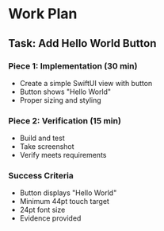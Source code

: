 # Work Plan

## Task: Add Hello World Button

### Piece 1: Implementation (30 min)
- Create a simple SwiftUI view with button
- Button shows "Hello World"
- Proper sizing and styling

### Piece 2: Verification (15 min)
- Build and test
- Take screenshot
- Verify meets requirements

### Success Criteria
- Button displays "Hello World"
- Minimum 44pt touch target
- 24pt font size
- Evidence provided